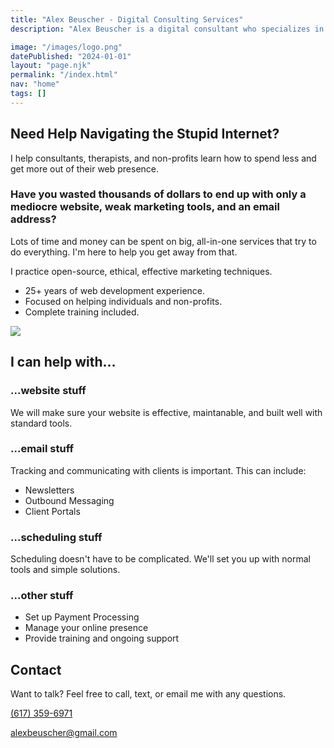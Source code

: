 ```yaml
---
title: "Alex Beuscher - Digital Consulting Services"
description: "Alex Beuscher is a digital consultant who specializes in helping individual consultants, therapists, and non-profit organizations."

image: "/images/logo.png"
datePublished: "2024-01-01"
layout: "page.njk"
permalink: "/index.html"
nav: "home"
tags: []
---
```


<section class="hero-section">
<div class="summary-content">

# Need Help Navigating the Stupid Internet?

I help consultants, therapists, and non-profits learn how to spend less and get more out of their web presence.

### Have you wasted thousands of dollars to end up with only a mediocre website, weak marketing tools, and an email address?

Lots of time and money can be spent on big, all-in-one services that try to do everything. I'm here to help you get away from that.

I practice open-source, ethical, effective marketing techniques.

<div class="feature-list">

- 25+ years of web development experience.
- Focused on helping individuals and non-profits.
- Complete training included.

</div>

</div>
<div class="headshot"><img src="images/littleal.jpg"/></div>
</section>

<section>

## I can help with...

<div class="al-grid">
<div class="grid-item">

### ...website stuff <span class="icon code"></span>

We will make sure your website is effective, maintanable, and built well with standard tools.

</div>
<div class="grid-item">

### ...email stuff <span class="icon envelope"></span>

Tracking and communicating with clients is important. This can include:

- Newsletters
- Outbound Messaging
- Client Portals

</div>

<div class="grid-item">

### ...scheduling stuff <span class="icon calendar"></span>

Scheduling doesn't have to be complicated. We'll set you up with normal tools and simple solutions.

</div>
<div class="grid-item">

### ...other stuff <span class="icon settings"></span>

- Set up Payment Processing
- Manage your online presence
- Provide training and ongoing support

</div>
</div>

</section>

<section>

## Contact

Want to talk? Feel free to call, text, or email me with any questions.

<a href="tel:6173596971">(617) 359-6971</a>

<a href="mailto:alexbeuscher@gmail.com">alexbeuscher@gmail.com</a>

</section>
